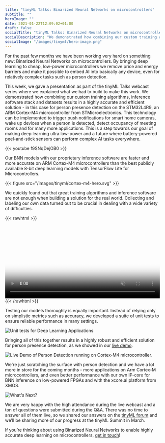 ```yaml
---
title: "tinyML Talks: Binarized Neural Networks on microcontrollers"
subtitle: ""
heroImage: ""
date: 2021-01-22T12:09:02+01:00
draft: false
socialTitle: "tinyML Talks: Binarized Neural Networks on microcontrollers"
socialDescription: "We demonstrated how combining our custom training algorithms, inference software stack and datasets results in a highly accurate and efficient solution - in this case for person presence detection on the STM32L4R9, an ARM Cortex-M4 microcontroller from STMicroelectronics."
socialImage: "/images/tinyml/hero-image.png"
---
```


For the past few months we have been working very hard on something new: Binarized Neural Networks on microcontrollers. By bringing deep learning to cheap, low-power microcontrollers we remove price and energy barriers and make it possible to embed AI into basically any device, even for relatively complex tasks such as person detection.

This week, we gave a presentation as part of the tinyML Talks webcast series where we explained what we had to build to make this work. We demonstrated how combining our custom training algorithms, inference software stack and datasets results in a highly accurate and efficient solution - in this case for person presence detection on the STM32L4R9, an ARM Cortex-M4 microcontroller from STMicroelectronics. This technology can be implemented to trigger push notifications for smart home cameras, wake up devices when a person is detected, detect occupancy of meeting rooms and for many more applications. This is a step towards our goal of making deep learning ultra low-power and a future where battery-powered peel-and-stick sensors can perform complex AI tasks everywhere.

{{< youtube f9SNqDejOB0 >}}

Our BNN models with our proprietary inference software are faster and more accurate on ARM Cortex-M4 microcontrollers than the best publicly available 8-bit deep learning models with TensorFlow Lite for Microcontrollers.

{{< figure src="/images/tinyml/cortex-m4-hero.svg" >}}

We quickly found out that great training algorithms and inference software are not enough when building a solution for the real world. Collecting and labeling our own data turned out to be crucial in dealing with a wide variety of difficulties.

{{< rawhtml >}}
  <video preload="auto" autoplay loop muted width="100%" poster="/images/tinyml/slide-real-world.png" class="html-video">
    <source src="/images/tinyml/slide-real-world.mp4" type="video/mp4" }}>
    </video>
{{< /rawhtml >}}

Testing our models thoroughly is equally important. Instead of relying only on simplistic metrics such as accuracy, we developed a suite of unit tests to ensure reliable performance in many settings.

![Unit tests for Deep Learning Applications](/images/tinyml/slide-dl-unittests.png)

Bringing all of this together results in a highly robust and efficient solution for person presence detection, as we showed in our [live demo](https://youtu.be/f9SNqDejOB0?t=2556).

![Live Demo of Person Detection running on Cortex-M4 microcontroller](/images/tinyml/demo.png).

We're just scratching the surface with person detection and we have a lot more in store for the coming months - more applications on Arm Cortex-M microcontrollers, and even better performance with our own IP-core for BNN inference on low-powered FPGAs and with the xcore.ai platform from XMOS.

![What's Next?](/images/tinyml/slide-whats-next.png)

We are very happy with the high attendance during the live webcast and a ton of questions were submitted during the Q&A. There was no time to answer all of them live, so we shared our answers on the [tinyML forum](https://forums.tinyml.org/t/tinyml-talks-on-january-19-2021-running-binarized-neural-networks-on-microcontrollers-by-lukas-geiger/485) and we’ll be sharing more of our progress at the tinyML Summit in March.

If you’re thinking about using Binarized Neural Networks to enable highly accurate deep learning on microcontrollers, [get in touch](mailto:hello@plumerai.com?)!
